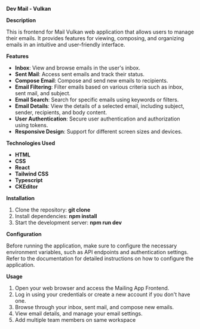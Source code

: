 ﻿**Dev Mail - Vulkan**

**Description**

This is frontend for Mail Vulkan web application that allows users to manage their emails. It provides features for viewing, composing, and organizing emails in an intuitive and user-friendly interface.

**Features**

- **Inbox**: View and browse emails in the user's inbox.
- **Sent Mail**: Access sent emails and track their status.
- **Compose Email**: Compose and send new emails to recipients.
- **Email Filtering**: Filter emails based on various criteria such as inbox, sent mail, and subject.
- **Email Search**: Search for specific emails using keywords or filters.
- **Email Details**: View the details of a selected email, including subject, sender, recipients, and body content.
- **User Authentication**: Secure user authentication and authorization using tokens.
- **Responsive Design**: Support for different screen sizes and devices.

**Technologies Used**

- **HTML**
- **CSS**
- **React**
- **Tailwind CSS**
- **Typescript**
- **CKEditor**

**Installation**

1. Clone the repository: **git clone <repository-url>**
1. Install dependencies: **npm install**
1. Start the development server: **npm run dev**

**Configuration**

Before running the application, make sure to configure the necessary environment variables, such as API endpoints and authentication settings. Refer to the documentation for detailed instructions on how to configure the application.

**Usage**

1. Open your web browser and access the Mailing App Frontend.
2. Log in using your credentials or create a new account if you don't have one.
3. Browse through your inbox, sent mail, and compose new emails.
4. View email details, and manage your email settings.
5. Add multiple team members on same workspace

